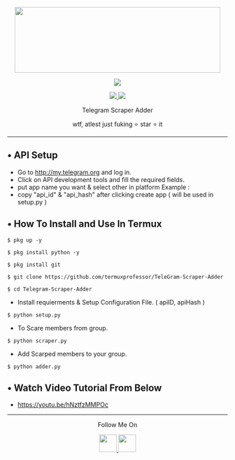 <p align="center">
  <img src="https://1.bp.blogspot.com/-bMerZKbriRY/X0YzqiPFCsI/AAAAAAAAAP8/1GHlVlmMGcQsHu8cxeK1o5WkTe2VeXlDgCLcBGAsYHQ/s1652/Picture_20200826_152605754.jpg" width="470" height="150">
</p>

<p align="center"><img src="https://img.shields.io/badge/Version-1.01-brightgreen"></p>
<p align="center">
  <a href="https://github.com/termuxprofessor">
    <img src="https://img.shields.io/github/followers/th3unkn0n?label=Follow&style=social">
  </a>
  <a href="https://github.com/termuxprofessor/Telegram-Scraper-Adder">
    <img src="https://img.shields.io/github/stars/th3unkn0n/TeleGram-Group-Scraper?style=social">
  </a>
</p>
<p align="center">
  Telegram Scraper Adder
</p>
<p align="center">
  wtf, atlest just fuking ⭐ star ⭐ it
</p>

---

## • API Setup
* Go to http://my.telegram.org  and log in.
* Click on API development tools and fill the required fields.
* put app name you want & select other in platform Example :
* copy "api_id" & "api_hash" after clicking create app ( will be used in setup.py )

## • How To Install and Use In Termux

`$ pkg up -y`

`$ pkg install python -y`

`$ pkg install git`

`$ git clone https://github.com/termuxprofessor/TeleGram-Scraper-Adder`

`$ cd Telegram-Scraper-Adder`

* Install requierments & Setup Configuration File. ( apiID, apiHash )

`$ python setup.py`

* To Scare members from group.

`$ python scraper.py`

* Add Scarped members to your group. 

`$ python adder.py`

## • Watch Video Tutorial From Below
* https://youtu.be/hNztfzMMPOc
---

<p align="center">
  Follow Me On
</p>
<p align="center">
  <a href="https://www.youtube.com/c/TermuxProfessorYT">
    <img src="https://github.com/th3unkn0n/extra/blob/master/.img/yt.png" width="40" height="40">
  </a>
  <a href="https://www.instagram.com/termuxprofessor/">
    <img src="https://github.com/th3unkn0n/extra/blob/master/.img/ig.png" width="40" height="40">
</p>

<!-- What ya looking at -->